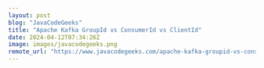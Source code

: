 ```yaml
---
layout: post
blog: "JavaCodeGeeks"
title: "Apache Kafka GroupId vs ConsumerId vs ClientId"
date: 2024-04-12T07:34:26Z
image: images/javacodegeeks.png
remote_url: "https://www.javacodegeeks.com/apache-kafka-groupid-vs-consumerid-vs-clientid.html"
---
```


